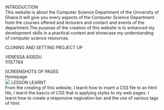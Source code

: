 INTRODUCTION <br>
This website is about the Computer Science Department of the University of Ghana.It will give you every aspects of the Computer Science Department from the courses offered and lecturers and contact and events of the department.The purpose of the creation of this website is to enhanced my development skills in a practical context and showcase my understanding of computer science resources.

CLONING AND SETTING PROJECT UP<br>

VENESSA ASIEDU<br>
11157784

SCREENSHOTS OF PAGES <br>
Homepage<br>
<img src="C:\Users\ProX\Downloads\CS-Department home.png">
LESSON LEARNT<br>
From the creating of this website, I learnt how to insert a CSS file to an html file, I learnt the bascis of CSS that is applying styles to my web pages. I learnt how to create a responsive nagivation bar and the use of various tags of html.
